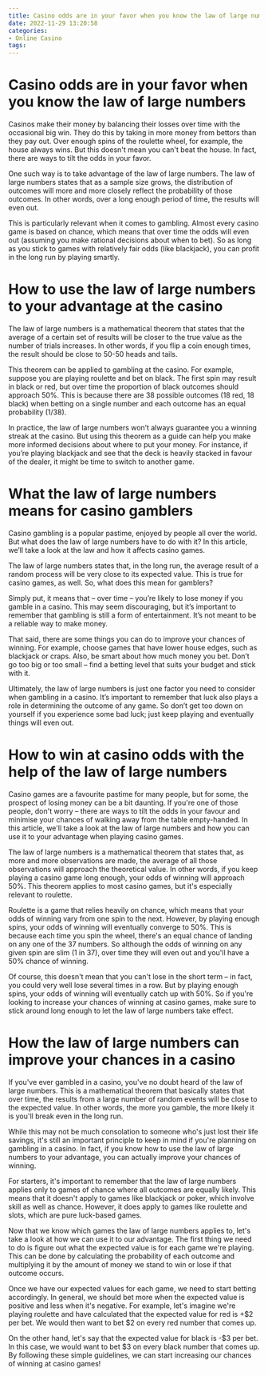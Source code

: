 ```yaml
---
title: Casino odds are in your favor when you know the law of large numbers 
date: 2022-11-29 13:20:58
categories:
- Online Casino
tags:
---
```



#  Casino odds are in your favor when you know the law of large numbers 
Casinos make their money by balancing their losses over time with the occasional big win. They do this by taking in more money from bettors than they pay out. Over enough spins of the roulette wheel, for example, the house always wins. But this doesn't mean you can't beat the house. In fact, there are ways to tilt the odds in your favor.

One such way is to take advantage of the law of large numbers. The law of large numbers states that as a sample size grows, the distribution of outcomes will more and more closely reflect the probability of those outcomes. In other words, over a long enough period of time, the results will even out.

This is particularly relevant when it comes to gambling. Almost every casino game is based on chance, which means that over time the odds will even out (assuming you make rational decisions about when to bet). So as long as you stick to games with relatively fair odds (like blackjack), you can profit in the long run by playing smartly.

#  How to use the law of large numbers to your advantage at the casino 

The law of large numbers is a mathematical theorem that states that the average of a certain set of results will be closer to the true value as the number of trials increases. In other words, if you flip a coin enough times, the result should be close to 50-50 heads and tails.

This theorem can be applied to gambling at the casino. For example, suppose you are playing roulette and bet on black. The first spin may result in black or red, but over time the proportion of black outcomes should approach 50%. This is because there are 38 possible outcomes (18 red, 18 black) when betting on a single number and each outcome has an equal probability (1/38).

In practice, the law of large numbers won’t always guarantee you a winning streak at the casino. But using this theorem as a guide can help you make more informed decisions about where to put your money. For instance, if you’re playing blackjack and see that the deck is heavily stacked in favour of the dealer, it might be time to switch to another game.

#  What the law of large numbers means for casino gamblers 

Casino gambling is a popular pastime, enjoyed by people all over the world. But what does the law of large numbers have to do with it? In this article, we’ll take a look at the law and how it affects casino games.

The law of large numbers states that, in the long run, the average result of a random process will be very close to its expected value. This is true for casino games, as well. So, what does this mean for gamblers?

Simply put, it means that – over time – you’re likely to lose money if you gamble in a casino. This may seem discouraging, but it’s important to remember that gambling is still a form of entertainment. It’s not meant to be a reliable way to make money.

That said, there are some things you can do to improve your chances of winning. For example, choose games that have lower house edges, such as blackjack or craps. Also, be smart about how much money you bet. Don’t go too big or too small – find a betting level that suits your budget and stick with it.

Ultimately, the law of large numbers is just one factor you need to consider when gambling in a casino. It’s important to remember that luck also plays a role in determining the outcome of any game. So don’t get too down on yourself if you experience some bad luck; just keep playing and eventually things will even out.

#  How to win at casino odds with the help of the law of large numbers 

Casino games are a favourite pastime for many people, but for some, the prospect of losing money can be a bit daunting. If you're one of those people, don't worry – there are ways to tilt the odds in your favour and minimise your chances of walking away from the table empty-handed. In this article, we'll take a look at the law of large numbers and how you can use it to your advantage when playing casino games.

The law of large numbers is a mathematical theorem that states that, as more and more observations are made, the average of all those observations will approach the theoretical value. In other words, if you keep playing a casino game long enough, your odds of winning will approach 50%. This theorem applies to most casino games, but it's especially relevant to roulette.

Roulette is a game that relies heavily on chance, which means that your odds of winning vary from one spin to the next. However, by playing enough spins, your odds of winning will eventually converge to 50%. This is because each time you spin the wheel, there's an equal chance of landing on any one of the 37 numbers. So although the odds of winning on any given spin are slim (1 in 37), over time they will even out and you'll have a 50% chance of winning.

Of course, this doesn't mean that you can't lose in the short term – in fact, you could very well lose several times in a row. But by playing enough spins, your odds of winning will eventually catch up with 50%. So if you're looking to increase your chances of winning at casino games, make sure to stick around long enough to let the law of large numbers take effect.

#  How the law of large numbers can improve your chances in a casino

If you've ever gambled in a casino, you've no doubt heard of the law of large numbers. This is a mathematical theorem that basically states that over time, the results from a large number of random events will be close to the expected value. In other words, the more you gamble, the more likely it is you'll break even in the long run.

While this may not be much consolation to someone who's just lost their life savings, it's still an important principle to keep in mind if you're planning on gambling in a casino. In fact, if you know how to use the law of large numbers to your advantage, you can actually improve your chances of winning.

For starters, it's important to remember that the law of large numbers applies only to games of chance where all outcomes are equally likely. This means that it doesn't apply to games like blackjack or poker, which involve skill as well as chance. However, it does apply to games like roulette and slots, which are pure luck-based games.

Now that we know which games the law of large numbers applies to, let's take a look at how we can use it to our advantage. The first thing we need to do is figure out what the expected value is for each game we're playing. This can be done by calculating the probability of each outcome and multiplying it by the amount of money we stand to win or lose if that outcome occurs.

Once we have our expected values for each game, we need to start betting accordingly. In general, we should bet more when the expected value is positive and less when it's negative. For example, let's imagine we're playing roulette and have calculated that the expected value for red is +$2 per bet. We would then want to bet $2 on every red number that comes up.

On the other hand, let's say that the expected value for black is -$3 per bet. In this case, we would want to bet $3 on every black number that comes up. By following these simple guidelines, we can start increasing our chances of winning at casino games!